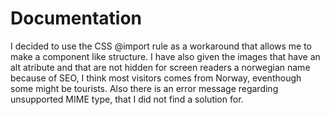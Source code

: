 # Documentation

I decided to use the CSS @import rule as a workaround that allows me to make a component like structure. I have also given the images that have an alt atribute and that are not hidden for screen readers a norwegian name because of SEO, I think most visitors comes from Norway, eventhough some might be tourists. Also there is an error message regarding unsupported MIME type, that I did not find a solution for.
